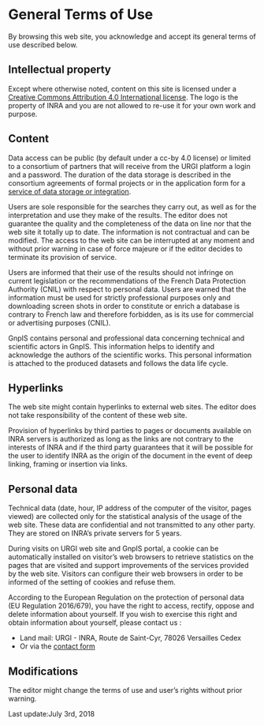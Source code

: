 # General Terms of Use

By browsing this web site, you acknowledge and accept its general terms of use described below.

## Intellectual property

Except where otherwise noted, content on this site is licensed under a [Creative Commons Attribution 4.0 International license](https://creativecommons.org/licenses/by/4.0/).
The logo is the property of INRA and you are not allowed to re-use it for your own work and purpose.

## Content

Data access can be public (by default under a cc-by 4.0 license) or limited to a consortium of partners that will receive from the URGI platform a login and a password.
The duration of the data storage is described in the consortium agreements of formal projects or in the application form for a [service of data storage or integration](https://urgi.versailles.inra.fr/Platform/Service-offering).

Users are sole responsible for the searches they carry out, as well as for the interpretation and use they make of the results.
The editor does not guarantee the quality and the completeness of the data on line nor that the web site it totally up to date.
The information is not contractual and can be modified.
The access to the web site can be interrupted at any moment and without prior warning in case of force majeure or if the editor decides to terminate its provision of service.

Users are informed that their use of the results should not infringe on current legislation or the recommendations of the French Data Protection Authority (CNIL) with respect to personal data.
Users are warned that the information must be used for strictly professional purposes only and downloading screen shots in order to constitute or enrich a database is contrary to French law and therefore forbidden, as is its use for commercial or advertising purposes (CNIL).

GnpIS contains personal and professional data concerning technical and scientific actors in GnpIS. 
This information helps to identify and acknowledge the authors of the scientific works.
This personal information is attached to the produced datasets and follows the data life cycle.
 
## Hyperlinks

The web site might contain hyperlinks to external web sites.
The editor does not take responsibility of the content of these web site.

Provision of hyperlinks by third parties to pages or documents available on INRA servers is authorized as long as the links are not contrary to the interests of INRA and if the third party guarantees that it will be possible for the user to identify INRA as the origin of the document in the event of deep linking, framing or insertion via links.

## Personal data

Technical data (date, hour, IP address of the computer of the visitor, pages viewed) are collected only for the statistical analysis of the usage of the web site.
These data are confidential and not transmitted to any other party.
They are stored on INRA’s private servers for 5 years.

During visits on URGI web site and GnpIS portal, a cookie can be automatically installed on visitor’s web browsers to retrieve statistics on the pages that are visited and support improvements of the services provided by the web site.
Visitors can configure their web browsers in order to be informed of the setting of cookies and refuse them.

According to the European Regulation on the protection of personal data (EU Regulation 2016/679), you have the right to access, rectify, oppose and delete information about yourself.
If you wish to exercise this right and obtain information about yourself, please contact us :
- Land mail: URGI - INRA, Route de Saint-Cyr, 78026 Versailles Cedex
- Or via the [contact form](https://urgi.versailles.inra.fr/Contact-us)

## Modifications

The editor might change the terms of use and user’s rights without prior warning.

Last update:July 3rd, 2018
